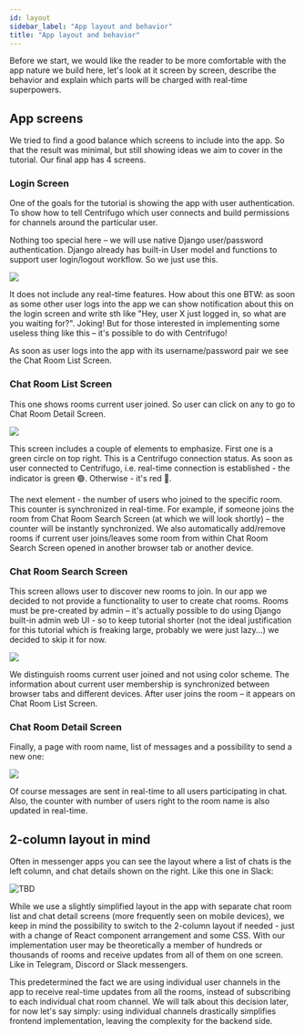 ```yaml
---
id: layout
sidebar_label: "App layout and behavior"
title: "App layout and behavior"
---
```


Before we start, we would like the reader to be more comfortable with the app nature we build here, let's look at it screen by screen, describe the behavior and explain which parts will be charged with real-time superpowers.

## App screens

We tried to find a good balance which screens to include into the app. So that the result was minimal, but still showing ideas we aim to cover in the tutorial. Our final app has 4 screens. 

### Login Screen

One of the goals for the tutorial is showing the app with user authentication. To show how to tell Centrifugo which user connects and build permissions for channels around the particular user.

Nothing too special here – we will use native Django user/password authentication. Django already has built-in User model and functions to support user login/logout workflow. So we just use this.

![](/img/chat-layout-1.png)

It does not include any real-time features. How about this one BTW: as soon as some other user logs into the app we can show notification about this on the login screen and write sth like "Hey, user X just logged in, so what are you waiting for?". Joking! But for those interested in implementing some useless thing like this – it's possible to do with Centrifugo!

As soon as user logs into the app with its username/password pair we see the Chat Room List Screen.

### Chat Room List Screen

This one shows rooms current user joined. So user can click on any to go to Chat Room Detail Screen.

![](/img/chat-layout-2.png)

This screen includes a couple of elements to emphasize. First one is a green circle on top right. This is a Centrifugo connection status. As soon as user connected to Centrifugo, i.e. real-time connection is established - the indicator is green 🟢. Otherwise - it's red 🔴.

The next element - the number of users who joined to the specific room. This counter is synchronized in real-time. For example, if someone joins the room from Chat Room Search Screen (at which we will look shortly) – the counter will be instantly synchronized. We also automatically add/remove rooms if current user joins/leaves some room from within Chat Room Search Screen opened in another browser tab or another device.

### Chat Room Search Screen

This screen allows user to discover new rooms to join. In our app we decided to not provide a functionality to user to create chat rooms. Rooms must be pre-created by admin – it's actually possible to do using Django built-in admin web UI - so to keep tutorial shorter (not the ideal justification for this tutorial which is freaking large, probably we were just lazy...) we decided to skip it for now.

![](/img/chat-layout-3.png)

We distinguish rooms current user joined and not using color scheme. The information about current user membership is synchronized between browser tabs and different devices. After user joins the room – it appears on Chat Room List Screen.

### Chat Room Detail Screen

Finally, a page with room name, list of messages and a possibility to send a new one:

![](/img/chat-layout-4.png)

Of course messages are sent in real-time to all users participating in chat. Also, the counter with number of users right to the room name is also updated in real-time. 

## 2-column layout in mind 

Often in messenger apps you can see the layout where a list of chats is the left column, and chat details shown on the right. Like this one in Slack:

![TBD](https://www.cnet.com/a/img/hub/2023/08/08/f4e09832-9f2b-4967-ac66-53fc8dfc6588/slack-redesign-2023-before-home.png)

While we use a slightly simplified layout in the app with separate chat room list and chat detail screens (more frequently seen on mobile devices), we keep in mind the possibility to switch to the 2-column layout if needed - just with a change of React component arrangement and some CSS. With our implementation user may be theoretically a member of hundreds or thousands of rooms and receive updates from all of them on one screen. Like in Telegram, Discord or Slack messengers.

This predetermined the fact we are using individual user channels in the app to receive real-time updates from all the rooms, instead of subscribing to each individual chat room channel. We will talk about this decision later, for now let's say simply: using individual channels drastically simplifies frontend implementation, leaving the complexity for the backend side.
